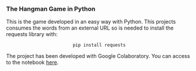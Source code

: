 ### The Hangman Game in Python

This is the game developed in an easy way with Python. This projects consumes the words from an external URL so is needed to install the requests library with:

<center><pre><code>pip install requests</code></pre></center>

The project has been developed with Google Colaboratory. You can access to the notebook [here](https://colab.research.google.com/drive/1fhDjqEZLXIsEKmIjr1HCPkX0dT_aRNaE?usp=sharing).

